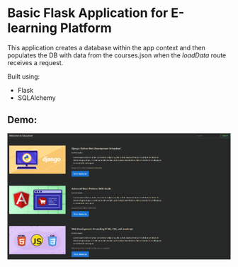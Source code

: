# Basic Flask Application for E-learning Platform

This application creates a database within the app context and then populates the DB with data from the courses.json when the *loadData* route receives a request.
 
Built using:
- Flask
- SQLAlchemy

## Demo:
![Alt text](/Demo.png "Optional title")
